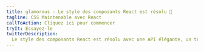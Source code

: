 ```yaml
---
title: glamorous - Le style des composants React est résolu 💄
tagline: CSS Maintenable avec React
callToAction: Cliquez ici pour commencer
tryIt: Essayez-le
twitterDescription:
  Le style des composants React est résolu avec une API élégante, un très faible encombrement et une excellente performance
---
```


